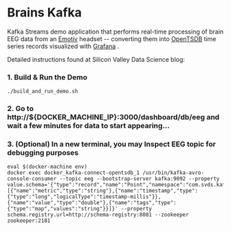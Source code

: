 Brains Kafka
============
Kafka Streams demo application that performs real-time processing of brain EEG data from an [Emotiv](http://emotiv.com) headset -- converting them into [OpenTSDB](http://opentsdb.org) time series records visualized with [Grafana](http://grafana.org) .

Detailed instructions found at Silicon Valley Data Science blog:

### 1. Build & Run the Demo ###
    ./build_and_run_demo.sh

### 2. Go to http://${DOCKER_MACHINE_IP}:3000/dashboard/db/eeg and wait a few minutes for data to start appearing... ###

### 3. (Optional) In a new terminal, you may Inspect EEG topic for debugging purposes ###
    eval $(docker-machine env)
    docker exec docker_kafka-connect-opentsdb_1 /usr/bin/kafka-avro-console-consumer --topic eeg --bootstrap-server kafka:9092 --property value.schema='{"type":"record","name":"Point","namespace":"com.svds.kafka.connect.opentsdb","fields":[{"name":"metric","type":"string"},{"name":"timestamp","type":{"type":"long","logicalType":"timestamp-millis"}},{"name":"value","type":"double"},{"name":"tags","type":{"type":"map","values":"string"}}]}' --property schema.registry.url=http://schema-registry:8081 --zookeeper zookeeper:2181
